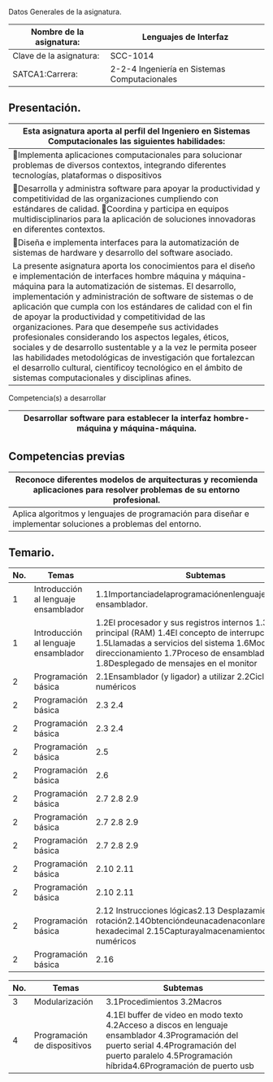 Datos Generales de la asignatura.


| Nombre de la asignatura: | Lenguajes de Interfaz  |
| -- | -- |
| Clave de la asignatura: | SCC-1014  |
| SATCA1:Carrera: | 2-2-4 Ingeniería en Sistemas Computacionales  |


## Presentación.


| Esta asignatura aporta al perfil del Ingeniero en Sistemas Computacionales las siguientes habilidades: |
| -- |
| Implementa aplicaciones computacionales para solucionar problemas de diversos contextos, integrando diferentes tecnologías, plataformas o dispositivos  |
| Desarrolla y administra software para apoyar la productividad y competitividad de las organizaciones cumpliendo con estándares de calidad. Coordina y participa en equipos multidisciplinarios para la aplicación de soluciones innovadoras en diferentes contextos.  |
| Diseña e implementa interfaces para la automatización de sistemas de hardware y desarrollo del software asociado.  |
| La presente asignatura aporta los conocimientos para el diseño e implementación de interfaces hombre máquina y máquina-máquina para la automatización de sistemas. El desarrollo, implementación y administración de software de sistemas o de aplicación que cumpla con los estándares de calidad con el fin de apoyar la productividad y competitividad de las organizaciones. Para que desempeñe sus actividades profesionales considerando los aspectos legales, éticos, sociales y de desarrollo sustentable y a la vez le permita poseer las habilidades metodológicas de investigación que fortalezcan el desarrollo cultural, científicoy tecnológico en el ámbito de sistemas computacionales y disciplinas afines.  |


Competencia(s) a desarrollar


| Desarrollar software para establecer la interfaz hombre-máquina y máquina-máquina. |
| -- |


## Competencias previas


| Reconoce diferentes modelos de arquitecturas y recomienda aplicaciones para resolver problemas de su entorno profesional.  |
| -- |
| Aplica algoritmos y lenguajes de programación para diseñar e implementar soluciones a problemas del entorno.  |


## Temario.


| No.  | Temas  | Subtemas  | Subtemas  |
| -- | -- | -- | -- |
| 1  | Introducción al lenguaje ensamblador  | 1.1Importanciadelaprogramaciónenlenguaje ensamblador.  | 1.1Importanciadelaprogramaciónenlenguaje ensamblador.  |
| 1  | Introducción al lenguaje ensamblador  | 1.2El procesador y sus registros internos 1.3La memoria principal (RAM) 1.4El concepto de interrupciones 1.5Llamadas a servicios del sistema 1.6Modos de direccionamiento 1.7Proceso de ensamblado y ligado 1.8Desplegado de mensajes en el monitor  | 1.2El procesador y sus registros internos 1.3La memoria principal (RAM) 1.4El concepto de interrupciones 1.5Llamadas a servicios del sistema 1.6Modos de direccionamiento 1.7Proceso de ensamblado y ligado 1.8Desplegado de mensajes en el monitor  |
| 2  | Programación básica | 2.1Ensamblador (y ligador) a utilizar 2.2Ciclos numéricos | 2.1Ensamblador (y ligador) a utilizar 2.2Ciclos numéricos |
| 2  | Programación básica | 2.3 2.4  | Captura básica de cadenas  |
| 2  | Programación básica | 2.3 2.4  | Comparación y prueba  |
| 2  | Programación básica | 2.5  | Saltos  |
| 2  | Programación básica | 2.6  | Ciclos condicionales  |
| 2  | Programación básica | 2.7 2.8 2.9  | Incremento y decremento  |
| 2  | Programación básica | 2.7 2.8 2.9  | Captura de cadenas con formato  |
| 2  | Programación básica | 2.7 2.8 2.9  | Instrucciones aritméticas |
| 2  | Programación básica | 2.10 2.11  |  Manipulación de la pila  |
| 2  | Programación básica | 2.10 2.11  |  Obtención de cadena con representacióndecimal  |
| 2  | Programación básica | 2.12 Instrucciones lógicas2.13 Desplazamiento y rotación2.14Obtencióndeunacadenaconlarepresentación hexadecimal 2.15Capturayalmacenamientodedatos numéricos | 2.12 Instrucciones lógicas2.13 Desplazamiento y rotación2.14Obtencióndeunacadenaconlarepresentación hexadecimal 2.15Capturayalmacenamientodedatos numéricos |
| 2  | Programación básica | 2.16  |  Operaciones básicas sobre archivos de disco  |



| No.  | Temas  | Subtemas  |
| -- | -- | -- |
| 3  | Modularización | 3.1Procedimientos 3.2Macros  |
| 4  | Programación de dispositivos  | 4.1El buffer de video en modo texto 4.2Acceso a discos en lenguaje ensamblador 4.3Programación del puerto serial 4.4Programación del puerto paralelo 4.5Programación híbrida4.6Programación de puerto usb  |




